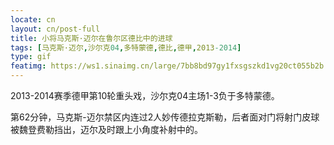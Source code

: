 ```yaml
---
locate: cn
layout: cn/post-full
title: 小将马克斯·迈尔在鲁尔区德比中的进球
tags: [马克斯·迈尔,沙尔克04,多特蒙德,德比,德甲,2013-2014]
type: gif
featimg: https://ws1.sinaimg.cn/large/7bb8bd97gy1fxsgszkd1vg20ct055b2b.gif
---
```


2013-2014赛季德甲第10轮重头戏，沙尔克04主场1-3负于多特蒙德。

第62分钟，马克斯-迈尔禁区内连过2人妙传德拉克斯勒，后者面对门将射门皮球被魏登费勒挡出，迈尔及时跟上小角度补射中的。
